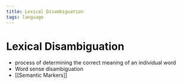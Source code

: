 ```yaml
---
title: Lexical Disambiguation
tags: language
---
```


# Lexical Disambiguation
- process of determining the correct meaning of an individual word
- Word sense disambiguation
- [[Semantic Markers]]



















































































